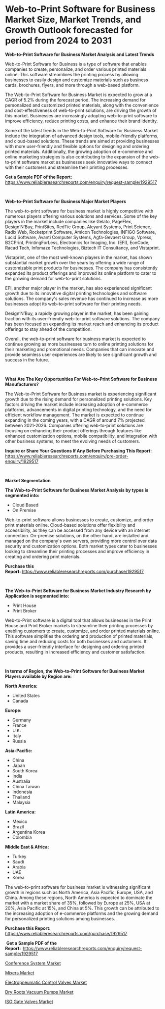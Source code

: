 <p><h1>Web-to-Print Software for Business Market Size, Market Trends, and Growth Outlook forecasted for period from 2024 to 2031</h1></p><p><strong>Web-to-Print Software for Business Market Analysis and Latest Trends</strong></p>
<p><p>Web-to-Print Software for Business is a type of software that enables companies to create, personalize, and order various printed materials online. This software streamlines the printing process by allowing businesses to easily design and customize materials such as business cards, brochures, flyers, and more through a web-based platform.</p><p>The Web-to-Print Software for Business Market is expected to grow at a CAGR of 5.2% during the forecast period. The increasing demand for personalized and customized printed materials, along with the convenience and cost-effectiveness of web-to-print solutions, are driving the growth of this market. Businesses are increasingly adopting web-to-print software to improve efficiency, reduce printing costs, and enhance their brand identity.</p><p>Some of the latest trends in the Web-to-Print Software for Business Market include the integration of advanced design tools, mobile-friendly platforms, and cloud-based solutions. These trends are aimed at providing businesses with more user-friendly and flexible options for designing and ordering printed materials. Additionally, the growing adoption of e-commerce and online marketing strategies is also contributing to the expansion of the web-to-print software market as businesses seek innovative ways to connect with their customers and streamline their printing processes.</p></p>
<p><strong>Get a Sample PDF of the Report:&nbsp;</strong> <a href="https://www.reliableresearchreports.com/enquiry/request-sample/1929517">https://www.reliableresearchreports.com/enquiry/request-sample/1929517</a></p>
<p>&nbsp;</p>
<p><strong>Web-to-Print Software for Business Major Market Players</strong></p>
<p><p>The web-to-print software for business market is highly competitive with numerous players offering various solutions and services. Some of the key players in the market include companies like Gelato, PageFlex, Design’N’Buy, PrintSites, RedTie Group, Aleyant Systems, Print Science, Radix Web, Rocketprint Software, Amicon Technologies, INFIGO Software, Lucid Software, Avanti Computer Systems, Agfa-Gevaert Group, Vpress, B2CPrint, PrintingForLess, Electronics for Imaging, Inc. (EFI), EonCode, Racad Tech, Infomaze Technologies, Biztech IT Consultancy, and Vistaprint.</p><p>Vistaprint, one of the most well-known players in the market, has shown substantial market growth over the years by offering a wide range of customizable print products for businesses. The company has consistently expanded its product offerings and improved its online platform to cater to the growing demand for web-to-print solutions.</p><p>EFI, another major player in the market, has also experienced significant growth due to its innovative digital printing technologies and software solutions. The company's sales revenue has continued to increase as more businesses adopt its web-to-print software for their printing needs.</p><p>Design’N’Buy, a rapidly growing player in the market, has been gaining traction with its user-friendly web-to-print software solutions. The company has been focused on expanding its market reach and enhancing its product offerings to stay ahead of the competition.</p><p>Overall, the web-to-print software for business market is expected to continue growing as more businesses turn to online printing solutions for their marketing and promotional needs. Companies that can innovate and provide seamless user experiences are likely to see significant growth and success in the future.</p></p>
<p>&nbsp;</p>
<p><strong>What Are The Key Opportunities For Web-to-Print Software for Business Manufacturers?</strong></p>
<p><p>The Web-to-Print Software for Business market is experiencing significant growth due to the rising demand for personalized printing solutions. Key factors driving the market include increasing adoption of e-commerce platforms, advancements in digital printing technology, and the need for efficient workflow management. The market is expected to continue expanding in the coming years, with a CAGR of around 7% projected between 2021-2026. Companies offering web-to-print solutions are focusing on enhancing their product offerings through features like enhanced customization options, mobile compatibility, and integration with other business systems, to meet the evolving needs of customers.</p></p>
<p><strong>Inquire or Share Your Questions If Any Before Purchasing This Report:</strong> <a href="https://www.reliableresearchreports.com/enquiry/pre-order-enquiry/1929517">https://www.reliableresearchreports.com/enquiry/pre-order-enquiry/1929517</a></p>
<p>&nbsp;</p>
<p><strong>Market Segmentation</strong></p>
<p><strong>The Web-to-Print Software for Business Market Analysis by types is segmented into:</strong></p>
<p><ul><li>Cloud Based</li><li>On Premise</li></ul></p>
<p><p>Web-to-print software allows businesses to create, customize, and order print materials online. Cloud-based solutions offer flexibility and accessibility, as they can be accessed from any device with an internet connection. On-premise solutions, on the other hand, are installed and managed on the company's own servers, providing more control over data security and customization options. Both market types cater to businesses looking to streamline their printing processes and improve efficiency in creating and ordering print materials.</p></p>
<p><strong>Purchase this Report:&nbsp;</strong><a href="https://www.reliableresearchreports.com/purchase/1929517">https://www.reliableresearchreports.com/purchase/1929517</a></p>
<p>&nbsp;</p>
<p><strong>The Web-to-Print Software for Business Market Industry Research by Application is segmented into:</strong></p>
<p><ul><li>Print House</li><li>Print Broker</li></ul></p>
<p><p>Web-to-Print software is a digital tool that allows businesses in the Print House and Print Broker markets to streamline their printing processes by enabling customers to create, customize, and order printed materials online. This software simplifies the ordering and production of printed materials, saving time and reducing costs for both businesses and customers. It provides a user-friendly interface for designing and ordering printed products, resulting in increased efficiency and customer satisfaction.</p></p>
<p>&nbsp;</p>
<p><strong>In terms of Region, the Web-to-Print Software for Business Market Players available by Region are:</strong></p>
<p>
    <p> <strong> North America: </strong>
        <ul>
            <li>United States</li>
            <li>Canada</li>
        </ul>
        </p> 
    <p> <strong> Europe: </strong>
        <ul>
            <li>Germany</li>
            <li>France</li>
            <li>U.K.</li>
            <li>Italy</li>
            <li>Russia</li>
        </ul>
        </p> 
    <p> <strong> Asia-Pacific: </strong>
        <ul>
            <li>China</li>
            <li>Japan</li>
            <li>South Korea</li>
            <li>India</li>
            <li>Australia</li>
            <li>China Taiwan</li>
            <li>Indonesia</li>
            <li>Thailand</li>
            <li>Malaysia</li>
        </ul>
        </p> 
    <p> <strong> Latin America: </strong>
        <ul>
            <li>Mexico</li>
            <li>Brazil</li>
            <li>Argentina Korea</li>
            <li>Colombia</li>
        </ul>
        </p> 
    <p> <strong> Middle East & Africa: </strong>
        <ul>
            <li>Turkey</li>
            <li>Saudi</li>
            <li>Arabia</li>
            <li>UAE</li>
            <li>Korea</li>
        </ul>
    </p>
    </p>
<p><p>The web-to-print software for business market is witnessing significant growth in regions such as North America, Asia Pacific, Europe, USA, and China. Among these regions, North America is expected to dominate the market with a market share of 35%, followed by Europe at 25%, USA at 20%, Asia Pacific at 15%, and China at 5%. This growth can be attributed to the increasing adoption of e-commerce platforms and the growing demand for personalized printing solutions among businesses.</p></p>
<p><strong>Purchase this Report: </strong><a href="https://www.reliableresearchreports.com/purchase/1929517">https://www.reliableresearchreports.com/purchase/1929517</a></p>
<p>&nbsp;<strong>Get a Sample PDF of the Report:&nbsp;&nbsp;</strong><a href="https://www.reliableresearchreports.com/enquiry/request-sample/1929517">https://www.reliableresearchreports.com/enquiry/request-sample/1929517</a></p>
<p><strong></strong></p>
<p><p><a href="https://view.publitas.com/reportprime-1/conference-system-market-size-market-share-and-global-market-analysis-report-2024-2031/">Conference System Market</a></p><p><a href="https://view.publitas.com/reportprime-1/decoding-the-mixers-market-a-deep-dive-into-the-latest-market-trends-market-segmentation-and-competitive-analysis/">Mixers Market</a></p><p><a href="https://angry-finch-aaf.notion.site/Electropneumatic-Control-Valves-Market-Size-Focuses-on-Market-Dynamics-In-Depth-Analysis-and-Future-8bc5494c05174c70957f582aa46bf868">Electropneumatic Control Valves Market</a></p><p><a href="https://faithful-glue-af3.notion.site/Global-Dry-Roots-Vacuum-Pumps-Market-Size-and-Market-Trends-Insights-and-Projections-from-2024-to-2-847e98144738405c8ecb9fa78d09f7b4">Dry Roots Vacuum Pumps Market</a></p><p><a href="https://chivalrous-flock-a86.notion.site/ISO-Gate-Valves-Market-Size-Global-Industry-Overview-Market-Segmentation-and-Forecast-2024-to-203-7df506b1ad4c4a5c926ba7a43b466c90">ISO Gate Valves Market</a></p></p>